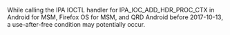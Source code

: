 While calling the IPA IOCTL handler for IPA_IOC_ADD_HDR_PROC_CTX in Android for MSM, Firefox OS for MSM, and QRD Android before 2017-10-13, a use-after-free condition may potentially occur.